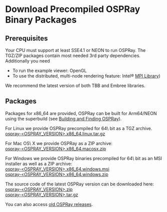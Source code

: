 Download Precompiled OSPRay Binary Packages
===========================================

Prerequisites
-------------

Your CPU must support at least SSE4.1 or NEON to run OSPRay. The TGZ/ZIP
packages contain most needed 3rd party dependencies. Additionally you
need

- To run the example viewer: OpenGL
- To use the distributed, multi-node rendering feature: Intel® [MPI
  Library](https://software.intel.com/en-us/intel-mpi-library/))

We recommend the latest version of both TBB and Embree libraries.

Packages
--------

Packages for x86_64 are provided, OSPRay can be built for Arm64/NEON
using the superbuild (see [Building and Finding OSPRay](#building-and-finding-ospray)).

For Linux we provide OSPRay precompiled for 64\ bit as a TGZ archive.  
[ospray-<OSPRAY_VERSION>.x86_64.linux.tar.gz](https://github.com/ospray/OSPRay/releases/download/v<OSPRAY_VERSION>/ospray-<OSPRAY_VERSION>.x86_64.linux.tar.gz)

For Mac OS\ X we provide OSPRay as a ZIP archive:  
[ospray-<OSPRAY_VERSION>.x86_64.macosx.zip](https://github.com/ospray/OSPRay/releases/download/v<OSPRAY_VERSION>/ospray-<OSPRAY_VERSION>.x86_64.macosx.zip)

For Windows we provide OSPRay binaries precompiled for 64\ bit as an MSI
installer as well as a ZIP archive:  
[ospray-<OSPRAY_VERSION>.x86_64.windows.msi](https://github.com/ospray/OSPRay/releases/download/v<OSPRAY_VERSION>/ospray-<OSPRAY_VERSION>.x86_64.windows.msi)  
[ospray-<OSPRAY_VERSION>.x86_64.windows.zip](https://github.com/ospray/OSPRay/releases/download/v<OSPRAY_VERSION>/ospray-<OSPRAY_VERSION>.x86_64.windows.zip)

The source code of the latest OSPRay version can be downloaded here:  
[ospray-<OSPRAY_VERSION>.zip](https://github.com/ospray/OSPRay/archive/v<OSPRAY_VERSION>.zip)  
[ospray-<OSPRAY_VERSION>.tar.gz](https://github.com/ospray/OSPRay/archive/v<OSPRAY_VERSION>.tar.gz)

You can also access [old OSPRay releases](https://github.com/ospray/OSPRay/releases).
